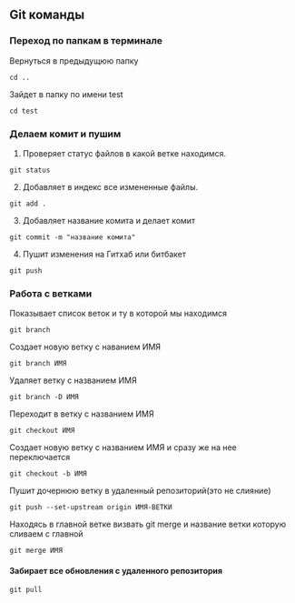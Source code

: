 ## Git команды 

### Переход по папкам в терминале
Вернуться в предыдущюю папку
```shell
cd ..
```
Зайдет в папку по имени test
```shell
cd test
```

### Делаем комит и пушим

1) Проверяет статус файлов в какой ветке находимся.
```shell
git status 
```
2) Добавляет в индекс все измененные файлы.
```shell
git add .
```
3) Добавляет название комита и делает комит
```shell
git commit -m "название комита"
```
4) Пушит изменения на Гитхаб или битбакет
```shell
git push
```
### Работа с ветками

Показывает список веток и ту в которой мы находимся
```shell
git branch
```

Создает новую ветку с наванием ИМЯ
```shell
git branch ИМЯ
```

Удаляет ветку с названием ИМЯ
```shell
git branch -D ИМЯ
```

Переходит в ветку с названием ИМЯ
```shell
git checkout ИМЯ
```

Создает новую ветку с названием ИМЯ и сразу же на нее переключается
```shell
git checkout -b ИМЯ
```

Пушит дочернюю ветку в удаленный репозиторий(это не слияние)
```shell
git push --set-upstream origin ИМЯ-ВЕТКИ
```

Находясь в главной ветке визвать git merge и название ветки которую сливаем с главной
```shell
git merge ИМЯ
```

#### Забирает все обновления с удаленного репозитория
```shell
git pull
```

